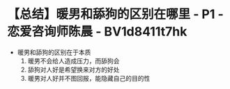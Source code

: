 # 【总结】暖男和舔狗的区别在哪里 - P1 - 恋爱咨询师陈晨 - BV1d8411t7hk

-   暖男和舔狗的区别在于本质
    1.  暖男不会给人造成压力，而舔狗会
    2.  舔狗对人好是希望换来对方的好处
    3.  暖男对人好并不图回报，能隐藏自己的目的性